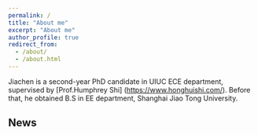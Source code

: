 ```yaml
---
permalink: /
title: "About me"
excerpt: "About me"
author_profile: true
redirect_from: 
  - /about/
  - /about.html
---
```


Jiachen is a second-year PhD candidate in UIUC ECE department, supervised by [Prof.Humphrey Shi] (https://www.honghuishi.com/). Before that, he obtained B.S in EE department, Shanghai Jiao Tong University. 

News
------
